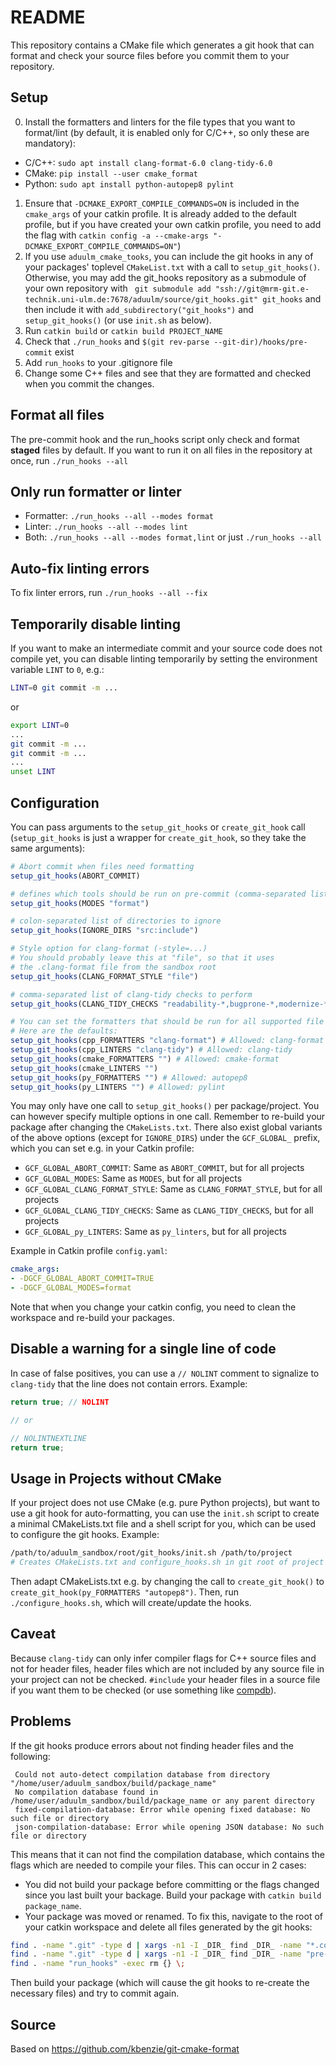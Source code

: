 README
======

This repository contains a CMake file which generates a git hook that can format and check your source files before you commit them to your repository.

Setup
-----

0. Install the formatters and linters for the file types that you want to format/lint (by default, it is enabled only for C/C++, so only these are mandatory):
 - C/C++: `sudo apt install clang-format-6.0 clang-tidy-6.0`
 - CMake: `pip install --user cmake_format`
 - Python: `sudo apt install python-autopep8 pylint`
1. Ensure that `-DCMAKE_EXPORT_COMPILE_COMMANDS=ON` is included in the `cmake_args` of your catkin profile. It is already added to the default profile, but if you have created your own catkin profile, you need to add the flag with `catkin config -a --cmake-args "-DCMAKE_EXPORT_COMPILE_COMMANDS=ON"`)
2. If you use `aduulm_cmake_tooks`, you can include the git hooks in any of your packages' toplevel `CMakeList.txt` with a call to `setup_git_hooks()`. Otherwise, you may add the git_hooks repository as a submodule of your own repository with ` git submodule add "ssh://git@mrm-git.e-technik.uni-ulm.de:7678/aduulm/source/git_hooks.git" git_hooks` and then include it with `add_subdirectory("git_hooks")` and `setup_git_hooks()` (or use `init.sh` as below).
3. Run `catkin build` or `catkin build PROJECT_NAME`
4. Check that `./run_hooks` and `$(git rev-parse --git-dir)/hooks/pre-commit` exist
5. Add `run_hooks` to your .gitignore file
6. Change some C++ files and see that they are formatted and checked when you commit the changes.

Format all files
----------------

The pre-commit hook and the run_hooks script only check and format **staged** files by default. If you want to run it on all files in the repository at once, run `./run_hooks --all`

Only run formatter or linter
---------------------------------

 - Formatter: `./run_hooks --all --modes format`
 - Linter: `./run_hooks --all --modes lint`
 - Both: `./run_hooks --all --modes format,lint` or just `./run_hooks --all`

Auto-fix linting errors
-----------------------

To fix linter errors, run `./run_hooks --all --fix`

Temporarily disable linting
---------------------------

If you want to make an intermediate commit and your source code does not compile yet, you can disable linting temporarily by setting the environment variable `LINT` to `0`, e.g.:

```sh
LINT=0 git commit -m ...
```

or

```sh
export LINT=0
...
git commit -m ...
git commit -m ...
...
unset LINT
```

Configuration
-------------

You can pass arguments to the `setup_git_hooks` or `create_git_hook` call (`setup_git_hooks` is just a wrapper for `create_git_hook`, so they take the same arguments):
```cmake
# Abort commit when files need formatting
setup_git_hooks(ABORT_COMMIT)

# defines which tools should be run on pre-commit (comma-separated list of: format, lint)
setup_git_hooks(MODES "format")

# colon-separated list of directories to ignore
setup_git_hooks(IGNORE_DIRS "src:include")

# Style option for clang-format (-style=...)
# You should probably leave this at "file", so that it uses
# the .clang-format file from the sandbox root
setup_git_hooks(CLANG_FORMAT_STYLE "file")

# comma-separated list of clang-tidy checks to perform
setup_git_hooks(CLANG_TIDY_CHECKS "readability-*,bugprone-*,modernize-*,google-*")

# You can set the formatters that should be run for all supported file types.
# Here are the defaults:
setup_git_hooks(cpp_FORMATTERS "clang-format") # Allowed: clang-format
setup_git_hooks(cpp_LINTERS "clang-tidy") # Allowed: clang-tidy
setup_git_hooks(cmake_FORMATTERS "") # Allowed: cmake-format
setup_git_hooks(cmake_LINTERS "")
setup_git_hooks(py_FORMATTERS "") # Allowed: autopep8
setup_git_hooks(py_LINTERS "") # Allowed: pylint
```

You may only have one call to `setup_git_hooks()` per package/project. You can however specify multiple options in one call. Remember to re-build your package after changing the `CMakeLists.txt`. There also exist global variants of the above options (except for `IGNORE_DIRS`) under the `GCF_GLOBAL_` prefix, which you can set e.g. in your Catkin profile:

 - `GCF_GLOBAL_ABORT_COMMIT`: Same as `ABORT_COMMIT`, but for all projects
 - `GCF_GLOBAL_MODES`: Same as `MODES`, but for all projects
 - `GCF_GLOBAL_CLANG_FORMAT_STYLE`: Same as `CLANG_FORMAT_STYLE`, but for all projects
 - `GCF_GLOBAL_CLANG_TIDY_CHECKS`: Same as `CLANG_TIDY_CHECKS`, but for all projects
 - `GCF_GLOBAL_py_LINTERS`: Same as `py_linters`, but for all projects

Example in Catkin profile `config.yaml`:

```yaml
cmake_args:
- -DGCF_GLOBAL_ABORT_COMMIT=TRUE
- -DGCF_GLOBAL_MODES=format
```

Note that when you change your catkin config, you need to clean the workspace and re-build your packages.

Disable a warning for a single line of code
-------------------------------------------

In case of false positives, you can use a `// NOLINT` comment to signalize to `clang-tidy` that the line does not contain errors. Example:

```c
return true; // NOLINT

// or

// NOLINTNEXTLINE
return true;
```

Usage in Projects without CMake
-------------------------------

If your project does not use CMake (e.g. pure Python projects), but want to use a git hook for auto-formatting, you can use the `init.sh` script to create a minimal CMakeLists.txt file and a shell script for you, which can be used to configure the git hooks. Example:

```sh
/path/to/aduulm_sandbox/root/git_hooks/init.sh /path/to/project
# Creates CMakeLists.txt and configure_hooks.sh in git root of project
```
Then adapt CMakeLists.txt e.g. by changing the call to `create_git_hook()` to `create_git_hook(py_FORMATTERS "autopep8")`. Then, run `./configure_hooks.sh`, which will create/update the hooks.

Caveat
------

Because `clang-tidy` can only infer compiler flags for C++ source files and not for header files, header files which are not included by any source file in your project can not be checked. `#include` your header files in a source file if you want them to be checked (or use something like [compdb](https://github.com/Sarcasm/compdb)).

Problems
--------

If the git hooks produce errors about not finding header files and the following:

```
 Could not auto-detect compilation database from directory "/home/user/aduulm_sandbox/build/package_name"
 No compilation database found in /home/user/aduulm_sandbox/build/package_name or any parent directory
 fixed-compilation-database: Error while opening fixed database: No such file or directory
 json-compilation-database: Error while opening JSON database: No such file or directory
```

This means that it can not find the compilation database, which contains the flags which are needed to compile your files. This can occur in 2 cases:

 * You did not build your package before committing or the flags changed since you last built your backage. Build your package with `catkin build package_name`.
 * Your package was moved or renamed. To fix this, navigate to the root of your catkin workspace and delete all files generated by the git hooks:
  ```bash
  find . -name ".git" -type d | xargs -n1 -I _DIR_ find _DIR_ -name "*.config.yaml" -exec rm {} \;
  find . -name ".git" -type d | xargs -n1 -I _DIR_ find _DIR_ -name "pre-commit" -exec rm {} \;
  find . -name "run_hooks" -exec rm {} \;
  ```
  Then build your package (which will cause the git hooks to re-create the necessary files) and try to commit again.

Source
------

Based on https://github.com/kbenzie/git-cmake-format
